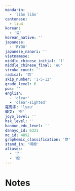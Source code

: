 ```yaml
---
mandarin:
  - 'liào liǎo'
cantonese:
  - liu4
korean:
  - '료'
korean_native: ''
japanese:
  - 'RYOU'
japanese_nanori: ''
vietnamese:
middle_chinese_initial: 'l'
middle_chinese_final: 'eu'
stroke_count: ''
radical: '目'
skip_number: '1-5-12'
grade_level: 6
pos: ''
english:
  - 'clear'
  - 'clear-sighted'
羅馬字: 'lyau'
韓文: '럇'
joyo_level: ''
hsk_level: ''
hanmun_edu_level: ''
danayo_id: 6331
mc_id: 4892
graphemic_classification: '尞'
stand_in: '明瞭'
aliases:
  - '了'
  - '瞭'
---
```


# Notes
